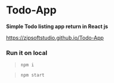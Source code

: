 # Todo-App
**Simple Todo listing app return in React js**

https://zipsoftstudio.github.io/Todo-App
### Run it on local
> `npm i`

> `npm start`
